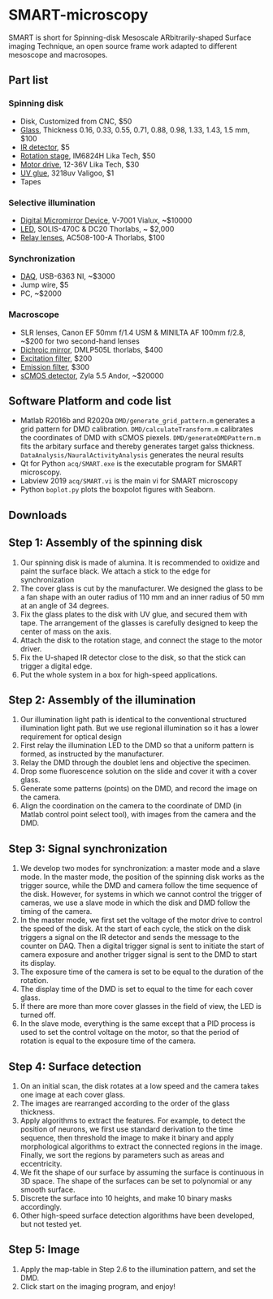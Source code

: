 # SMART-microscopy
SMART is short for Spinning-disk Mesoscale ARbitrarily-shaped Surface imaging Technique, an open source frame work adapted to different mesoscope and macrosopes. 



## Part list
### Spinning disk
* Disk, Customized from CNC, $50
* [Glass](https://item.taobao.com/item.htm?spm=a1z09.2.0.0.68c82e8dmFWsRe&id=536537929007&_u=8h1dbqsf77b), Thickness 0.16, 0.33, 0.55, 0.71, 0.88, 0.98, 1.33, 1.43, 1.5 mm, $100
* [IR detector](https://item.taobao.com/item.htm?spm=a230r.1.14.96.26a6262etMtMfx&id=565341450720&ns=1&abbucket=11#detail), $5
* [Rotation stage](https://item.taobao.com/item.htm?spm=a1z09.2.0.0.10132e8dwd0SDd&id=626679376761&_u=8h1dbqsd1cc), IM6824H  Lika Tech, $50
* [Motor drive](https://item.taobao.com/item.htm?spm=a1z09.2.0.0.10132e8dwd0SDd&id=628139875189&_u=8h1dbqs5019), 12-36V Lika Tech, $30
* [UV glue](https://detail.tmall.com/item.htm?spm=a230r.1.14.22.59be7edbpFXC4D&id=575402772223&ns=1&abbucket=11), 3218uv Valigoo, $1
* Tapes
### Selective illumination
* [Digital Micromirror Device](https://www.vialux.de/Website/PDF/ALP/Specification-V-Modules-Frame-Rates.pdf), V-7001 Vialux, ~$10000
* [LED](https://www.thorlabschina.cn/newgrouppage9.cfm?objectgroup_ID=8986), SOLIS-470C & DC20 Thorlabs, ~ $2,000
* [Relay lenses](https://www.thorlabs.com/thorProduct.cfm?partNumber=AC508-100-A), AC508-100-A Thorlabs, $100
### Synchronization
* [DAQ](https://www.ni.com/zh-cn/support/model.pxie-6363.html), USB-6363 NI, ~$3000
* Jump wire, $5
* PC, ~$2000
### Macroscope
* SLR lenses, Canon EF 50mm f/1.4 USM & MINILTA AF 100mm f/2.8, ~$200 for two second-hand lenses
* [Dichroic mirror](https://www.thorlabs.com/thorproduct.cfm?partnumber=DMLP505L), DMLP505L thorlabs, $400
* [Excitation filter](https://www.thorlabs.com/thorproduct.cfm?partnumber=FESH0500), $200
* [Emission filter](https://www.thorlabs.com/thorproduct.cfm?partnumber=MF525-39), $300
* [sCMOS detector](https://andor.oxinst.com/products/scmos-camera-series/zyla-5-5-scmos), Zyla 5.5 Andor, ~$20000

## Software Platform and code list
* Matlab R2016b and R2020a
`DMD/generate_grid_pattern.m` generates a grid pattern for DMD calibration. 
`DMD/calculateTransform.m` calibrates the coordinates of DMD with sCMOS piexels.
`DMD/generateDMDPattern.m` fits the arbitary surface and thereby generates target galss thickness. 
`DataAnalysis/NauralActivityAnalysis` generates the neural results
* Qt for Python
`acq/SMART.exe` is the executable program for SMART microscopy.
* Labview 2019
`acq/SMART.vi` is the main vi for SMART microscopy
* Python 
`boplot.py` plots the boxpolot figures with Seaborn.


## Downloads



## Step 1: Assembly of the spinning disk
1.	Our spinning disk is made of alumina. It is recommended to oxidize and paint the surface black. We attach a stick to the edge for synchronization
2.	The cover glass is cut by the manufacturer. We designed the glass to be a fan shape with an outer radius of 110 mm and an inner radius of 50 mm at an angle of 34 degrees. 
3.	Fix the glass plates to the disk with UV glue, and secured them with tape. The arrangement of the glasses is carefully designed to keep the center of mass on the axis.
4.	Attach the disk to the rotation stage, and connect the stage to the motor driver. 
5.	Fix the U-shaped IR detector close to the disk, so that the stick can trigger a digital edge.
6.	Put the whole system in a box for high-speed applications. 

## Step 2: Assembly of the illumination
1.	Our illumination light path is identical to the conventional structured illumination light path. But we use regional illumination so it has a lower requirement for optical design
2.	First relay the illumination LED to the DMD so that a uniform pattern is formed, as instructed by the manufacturer. 
3.	Relay the DMD through the doublet lens and objective the specimen.
4.	Drop some fluorescence solution on the slide and cover it with a cover glass.
5.	Generate some patterns (points) on the DMD, and record the image on the camera.
6.	Align the coordination on the camera to the coordinate of DMD (in Matlab control point select tool), with images from the camera and the DMD.

## Step 3: Signal synchronization
1.	We develop two modes for synchronization: a master mode and a slave mode. In the master mode, the position of the spinning disk works as the trigger source, while the DMD and camera follow the time sequence of the disk. However, for systems in which we cannot control the trigger of cameras, we use a slave mode in which the disk and DMD follow the timing of the camera.
2.	In the master mode, we first set the voltage of the motor drive to control the speed of the disk. At the start of each cycle, the stick on the disk triggers a signal on the IR detector and sends the message to the counter on DAQ. Then a digital trigger signal is sent to initiate the start of camera exposure and another trigger signal is sent to the DMD to start its display.
3.	The exposure time of the camera is set to be equal to the duration of the rotation.
4.	The display time of the DMD is set to equal to the time for each cover glass. 
5.	If there are more than more cover glasses in the field of view, the LED is turned off.
6.	In the slave mode, everything is the same except that a PID process is used to set the control voltage on the motor, so that the period of rotation is equal to the exposure time of the camera. 
## Step 4: Surface detection
1.	On an initial scan, the disk rotates at a low speed and the camera takes one image at each cover glass. 
2.	The images are rearranged according to the order of the glass thickness. 
3.	Apply algorithms to extract the features. For example, to detect the position of neurons, we first use standard derivation to the time sequence, then threshold the image to make it binary and apply morphological algorithms to extract the connected regions in the image. Finally, we sort the regions by parameters such as areas and eccentricity.
4.	We fit the shape of our surface by assuming the surface is continuous in 3D space. The shape of the surfaces can be set to polynomial or any smooth surface.
5.	Discrete the surface into 10 heights, and make 10 binary masks accordingly. 
6.	Other high-speed surface detection algorithms have been developed, but not tested yet.

## Step 5: Image
1.	Apply the map-table in Step 2.6 to the illumination pattern, and set the DMD.
2.	Click start on the imaging program, and enjoy!
